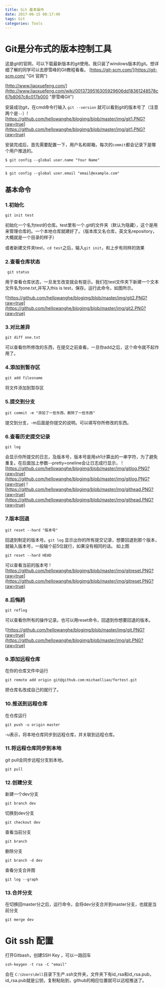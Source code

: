 ```yaml
---
title: Git 基本操作
date: 2017-06-15 08:17:49
tags: Git
categories: Tools
---
```

# Git是分布式的版本控制工具
这是git的官网，可以下载最新版本的git使用。我只装了windows版本的git。想详细了解的同学可以去廖雪峰的Git教程看看。
[https://git-scm.com/](https://git-scm.com/ "Git 官网")

[http://www.liaoxuefeng.com/](http://www.liaoxuefeng.com/wiki/0013739516305929606dd18361248578c67b8067c8c017b000 "廖雪峰Git")


安装成功git，在cmd命令行输入 `git --version` 就可以看到git的版本号了（注意两个是`--`）![https://github.com/hellowanghe/blogimg/blob/master/img/git1.PNG?raw=true](https://github.com/hellowanghe/blogimg/blob/master/img/git1.PNG?raw=true)

安装完成后，首先需要配置一下，用户名和邮箱，每次的`commit`都会记录下是哪个用户推送的。

    $ git config --global user.name "Your Name"

---
    $ git config --global user.email "email@example.com"

## 基本命令 
### 1.初始化

    git init test 

 初始化一个名为test的仓库。test里有一个.git的文件夹（默认为隐藏），这个是用来管理仓库的。一个本地仓库就建好了。（版本库又名仓库，英文名repository，大概就是一个目录的样子）

或者新建文件夹test，`cd test`之后，输入`git init`，和上步有同样的效果
### 2.查看仓库状态

     git status
  
用于查看仓库状态，一旦发生改变就会有提示。我们在test文件夹下新建一个文本文件名为one.txt,并写入this is test，保存。运行此命令，如图所示。

![https://github.com/hellowanghe/blogimg/blob/master/img/git2.PNG?raw=true](https://github.com/hellowanghe/blogimg/blob/master/img/git2.PNG?raw=true)
### 3.对比差异

    git diff one.txt

可以查看你所修改的东西，在提交之前查看，一旦你add之后，这个命令就不起作用了。
### 4.添加到暂存区

    git add filesname 

将文件添加到暂存区
### 5.提交到分支

    git commit -m "添加了一些东西，删除了一些东西"

提交到分支，-m后面是你提交的说明。可以填写你所修改的东西。
### 6.查看历史提交记录

    git log

会显示你所提交的日志，及版本号，版本号是用sh1计算出的一串字符，为了避免重复。在后面加上参数--pretty=oneline会让日志成行显示，
![https://github.com/hellowanghe/blogimg/blob/master/img/gitlog.PNG?raw=true](https://github.com/hellowanghe/blogimg/blob/master/img/gitlog.PNG?raw=true)
![https://github.com/hellowanghe/blogimg/blob/master/img/githead.PNG?raw=true](https://github.com/hellowanghe/blogimg/blob/master/img/githead.PNG?raw=true)

### 7.版本回退

    git reset --hard "版本号"

回退到制定的版本号。`git log` 显示出你的所有提交记录，想要回退到那个版本，就输入版本号，一般输个前5位就行，如果没有相同的话。
如上图

    git reset --hard HEAD

可以查看当前的版本号
![https://github.com/hellowanghe/blogimg/blob/master/img/gitreset.PNG?raw=true](https://github.com/hellowanghe/blogimg/blob/master/img/gitreset.PNG?raw=true)
### 8.后悔药

    git reflog 

可以查看你所有的操作记录。也可以用reset命令，回退到你想要回退的版本。

![https://github.com/hellowanghe/blogimg/blob/master/img/git.PNG?raw=true](https://github.com/hellowanghe/blogimg/blob/master/img/git.PNG?raw=true)
### 9.添加远程仓库
在你的仓库文件中运行

    git remote add origin git@github.com:michaelliao/fortest.git

把仓库名改成自己的就行了。
### 10.推送到远程仓库

在仓库运行

    git push -u origin master

-u表示，将本地仓库同步到远程仓库，并关联到远程仓库。
### 11.将远程仓库同步到本地
git pull会同步远程分支到本地。

    git pull
### 12.创建分支
新建一个dev分支

    git branch dev
切换到dev分支

    git checkout dev
查看当前分支 

    git branch
删除分支

    git branch -d dev

查看分支合并图

    git log --graph
### 13.合并分支
在切换回master分之后，运行命令，会将dev分支合并到master分支，也就是当前分支

    git merge dev

# Git ssh 配置

打开Gitbash，创建SSH Key ，可以一路回车

    ssh-keygen -t rsa -C "email"

会在 `C:\Users\dell`目录下生产.ssh文件夹，文件夹下有id_rsa和id_rsa.pub，id_rsa.pub就是公钥，复制粘贴到，github的相应位置就可以远程推送了。


